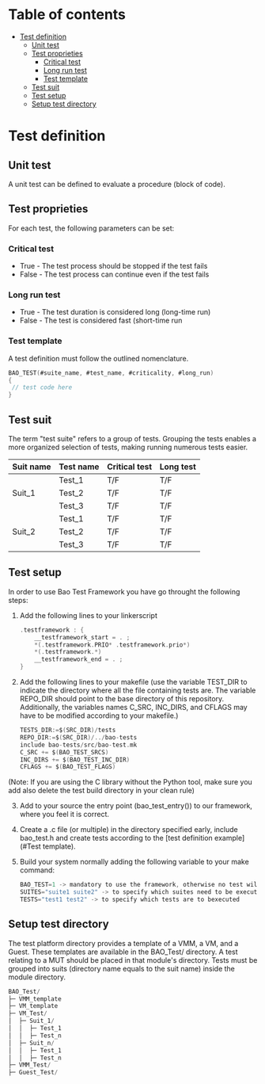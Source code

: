# Table of contents
- [Test definition](#test-definition)
  * [Unit test](#unit-test)
  * [Test proprieties](#test-proprieties)
    + [Critical test](#critical-test)
    + [Long run test](#long-run-test)
    + [Test template](#test-template)
  * [Test suit](#test-suit)
  * [Test setup](#test-setup)
  * [Setup test directory](#setup-test-directory)

# Test definition
## Unit test
A unit test can be defined to evaluate a procedure (block of code).

## Test proprieties
For each test, the following parameters can be set:

### Critical test
- True - The test process should be stopped if the test fails
- False - The test process can continue even if the test fails

### Long run test
- True - The test duration is considered long (long-time run)
- False - The test is considered fast (short-time run

### Test template
A test definition must follow the outlined nomenclature.

```C
BAO_TEST(#suite_name, #test_name, #criticality, #long_run)
{
 // test code here
}
```

## Test suit
The term "test suite" refers to a group of tests. Grouping the tests enables a more organized selection of tests, making running numerous tests easier.

<table class="tg">
<thead>
  <tr>
    <th class="tg-c3ow">Suit name</th>
    <th class="tg-c3ow">Test name</th>
    <th class="tg-c3ow">Critical test</th>
    <th class="tg-c3ow">Long test</th>
  </tr>
</thead>
<tbody>
  <tr>
    <td class="tg-c3ow" rowspan="3">Suit_1<br></td>
    <td class="tg-c3ow">Test_1</td>
    <td class="tg-c3ow">T/F</td>
    <td class="tg-c3ow">T/F</td>
  </tr>
  <tr>
    <td class="tg-c3ow">Test_2</td>
    <td class="tg-c3ow">T/F</td>
    <td class="tg-c3ow">T/F</td>
  </tr>
  <tr>
    <td class="tg-c3ow">Test_3</td>
    <td class="tg-c3ow">T/F</td>
    <td class="tg-c3ow">T/F</td>
  </tr>
  <tr>
    <td class="tg-c3ow" rowspan="3">Suit_2<br></td>
    <td class="tg-c3ow">Test_1</td>
    <td class="tg-c3ow">T/F</td>
    <td class="tg-c3ow">T/F</td>
  </tr>
  <tr>
    <td class="tg-c3ow">Test_2</td>
    <td class="tg-c3ow">T/F</td>
    <td class="tg-c3ow">T/F</td>
  </tr>
  <tr>
    <td class="tg-c3ow">Test_3</td>
    <td class="tg-c3ow">T/F</td>
    <td class="tg-c3ow">T/F</td>
  </tr>
</tbody>
</table>

## Test setup
In order to use Bao Test Framework you have go throught the following steps:

1. Add the following lines to your linkerscript
	```c
	.testframework : {
	    __testframework_start = . ;
	    *(.testframework.PRIO* .testframework.prio*)
	    *(.testframework.*)
	    __testframework_end = . ;        
	}
	```

2. Add the following lines to your makefile (use the variable TEST_DIR to indicate the directory where all the file containing tests are. The variable REPO_DIR should point to the base directory of this repository. Additionally, the variables names C_SRC, INC_DIRS, and CFLAGS may have to be modified according to your makefile.)

	```c
    TESTS_DIR:=$(SRC_DIR)/tests
    REPO_DIR:=$(SRC_DIR)/../bao-tests
    include bao-tests/src/bao-test.mk
    C_SRC += $(BAO_TEST_SRCS)
    INC_DIRS += $(BAO_TEST_INC_DIR)
    CFLAGS += $(BAO_TEST_FLAGS)
	```
(Note: If you are using the C library without the Python tool, make sure you add also delete the test build directory in your clean rule)

3. Add to your source the entry point (bao_test_entry()) to our framework, where you feel it is correct.
4. Create a .c file (or multiple) in the directory specified early, include bao_test.h and create tests according to the [test definition example](#Test template).
5. Build your system normally adding the following variable to your make command:

	```c
	BAO_TEST=1 -> mandatory to use the framework, otherwise no test will be executed
    SUITES="suite1 suite2" -> to specify which suites need to be executed
    TESTS="test1 test2" -> to specify which tests are to bexecuted
	```

## Setup test directory
The test platform directory provides a template of a VMM, a VM, and a Guest. These templates are available in the BAO_Test/ directory. A test relating to a MUT should be placed in that module's directory. Tests must be grouped into suits (directory name equals to the suit name) inside the module directory.

```c
BAO_Test/
├─ VMM_template
├─ VM_template
├─ VM_Test/
│  ├─ Suit_1/
│  │  ├─ Test_1
│  │  ├─ Test_n
│  ├─ Suit_n/
│  │  ├─ Test_1
│  │  ├─ Test_n
├─ VMM_Test/
├─ Guest_Test/	
```

